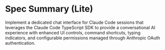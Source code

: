 # Spec Summary (Lite)

Implement a dedicated chat interface for Claude Code sessions that leverages the Claude Code TypeScript SDK to provide a conversational AI experience with enhanced UI controls, command shortcuts, typing indicators, and configurable permissions managed through Anthropic OAuth authentication.